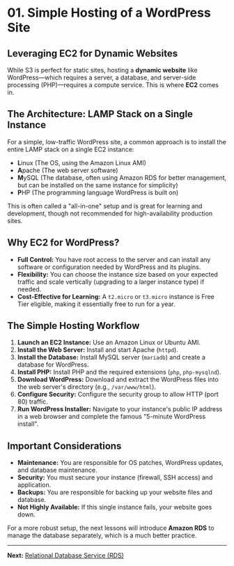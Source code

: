 # 01. Simple Hosting of a WordPress Site

## Leveraging EC2 for Dynamic Websites

While S3 is perfect for static sites, hosting a **dynamic website** like WordPress—which requires a server, a database, and server-side processing (PHP)—requires a compute service. This is where **EC2** comes in.

## The Architecture: LAMP Stack on a Single Instance

For a simple, low-traffic WordPress site, a common approach is to install the entire LAMP stack on a single EC2 instance:

*   **L**inux (The OS, using the Amazon Linux AMI)
*   **A**pache (The web server software)
*   **M**ySQL (The database, often using Amazon RDS for better management, but can be installed on the same instance for simplicity)
*   **P**HP (The programming language WordPress is built on)

This is often called a "all-in-one" setup and is great for learning and development, though not recommended for high-availability production sites.

## Why EC2 for WordPress?

-   **Full Control:** You have root access to the server and can install any software or configuration needed by WordPress and its plugins.
-   **Flexibility:** You can choose the instance size based on your expected traffic and scale vertically (upgrading to a larger instance type) if needed.
-   **Cost-Effective for Learning:** A `t2.micro` or `t3.micro` instance is Free Tier eligible, making it essentially free to run for a year.

## The Simple Hosting Workflow

1.  **Launch an EC2 Instance:** Use an Amazon Linux or Ubuntu AMI.
2.  **Install the Web Server:** Install and start Apache (`httpd`).
3.  **Install the Database:** Install MySQL server (`mariadb`) and create a database for WordPress.
4.  **Install PHP:** Install PHP and the required extensions (`php`, `php-mysqlnd`).
5.  **Download WordPress:** Download and extract the WordPress files into the web server's directory (e.g., `/var/www/html`).
6.  **Configure Security:** Configure the security group to allow HTTP (port 80) traffic.
7.  **Run WordPress Installer:** Navigate to your instance's public IP address in a web browser and complete the famous "5-minute WordPress install".

## Important Considerations

*   **Maintenance:** You are responsible for OS patches, WordPress updates, and database maintenance.
*   **Security:** You must secure your instance (firewall, SSH access) and application.
*   **Backups:** You are responsible for backing up your website files and database.
*   **Not Highly Available:** If this single instance fails, your website goes down.

For a more robust setup, the next lessons will introduce **Amazon RDS** to manage the database separately, which is a much better practice.

---

**Next:** [Relational Database Service (RDS)](./02-relational-database-service-rds.md)
